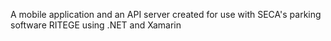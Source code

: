 A mobile application and an API server created for use with SECA's parking software RITEGE using .NET and Xamarin
